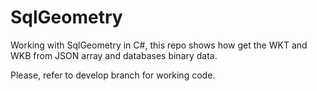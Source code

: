 # SqlGeometry
Working with SqlGeometry in C#, this repo shows how get the WKT and WKB from JSON array and databases binary data.

Please, refer to develop branch for working code.
